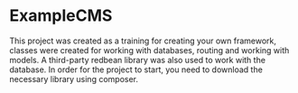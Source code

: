 # ExampleCMS
This project was created as a training for creating your own framework, classes were created for working with databases, routing and working with models.
A third-party redbean library was also used to work with the database.
In order for the project to start, you need to download the necessary library using composer.
